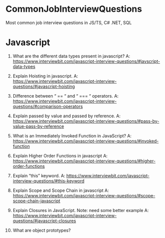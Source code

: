 # CommonJobInterviewQuestions
Most common job interview questions in JS/TS, C# .NET, SQL

# Javascript

1. What are the different data types present in javascript? 
A: https://www.interviewbit.com/javascript-interview-questions/#javscript-data-types

2. Explain Hoisting in javascript.
A: https://www.interviewbit.com/javascript-interview-questions/#javascript-hoisting

3. Difference between “ == “ and “ === “ operators. 
A: https://www.interviewbit.com/javascript-interview-questions/#comparison-operators

4. Explain passed by value and passed by reference. 
A: https://www.interviewbit.com/javascript-interview-questions/#pass-by-value-pass-by-reference

5. What is an Immediately Invoked Function in JavaScript? 
A: https://www.interviewbit.com/javascript-interview-questions/#invoked-function

6. Explain Higher Order Functions in javascript
A: https://www.interviewbit.com/javascript-interview-questions/#higher-order-functions

7. Explain “this” keyword.
A: https://www.interviewbit.com/javascript-interview-questions/#this-keyword

8. Explain Scope and Scope Chain in javascript
A: https://www.interviewbit.com/javascript-interview-questions/#scope-scope-chain-javascript

9. Explain Closures in JavaScript.
Note: need some better example
A: https://www.interviewbit.com/javascript-interview-questions/#javascript-closures

10. What are object prototypes?

